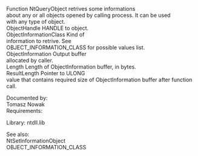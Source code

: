 Function NtQueryObject retrives some informations \
about any or all objects opened by calling process. It can be used \
with any type of object. \
ObjectHandle HANDLE to object. \
ObjectInformationClass Kind of \
information to retrive. See \
OBJECT\_INFORMATION\_CLASS for possible values list. \
ObjectInformation Output buffer \
allocated by caller. \
Length Length of ObjectInformation buffer, in bytes. \
ResultLength Pointer to ULONG \
value that contains required size of ObjectInformation buffer after function \
call.

Documented by: \
Tomasz Nowak \
Requirements:

Library: ntdll.lib

See also: \
NtSetInformationObject \
OBJECT\_INFORMATION\_CLASS
